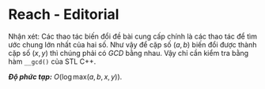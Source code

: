 # Reach - Editorial

Nhận xét: Các thao tác biến đổi đề bài cung cấp chính là các thao tác để tìm ước chung lớn nhất của hai số. Như vậy để cặp số $(a, b)$ biến đổi được thành cặp số $(x, y)$ thì chúng phải có $GCD$ bằng nhau. Vậy chỉ cần kiểm tra bằng hàm `__gcd()` của STL C++.

***Độ phức tạp:*** $O\big(\log \text{max}(a, b, x, y)\big)$.



